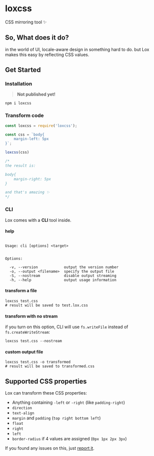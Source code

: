 # loxcss
CSS mirroring tool ✨
## So, What does it do?
in the world of UI, locale-aware design in something hard to do.
but Lox makes this easy by reflecting CSS values.
## Get Started
### Installation
> **Not published yet!**

```shell
npm i loxcss
```
### Transform code
```javascript
const loxcss = require('loxcss');

const css = `body{
    margin-left: 5px
}`;

loxcss(css)

/*
the result is:

body{
    margin-right: 5px
}

and that's amazing ✨
*/
```
### CLI
Lox comes with a **CLI** tool inside.
#### help
```shell

Usage: cli [options] <target>


Options:

  -v, --version            output the version number
  -o, --output <filename>  specify the output file
  -S, --nostream           disable output streaming
  -h, --help               output usage information
```
#### transform a file
```shell
loxcss test.css
# result will be saved to test.lox.css
```
#### transform with no stream
if you turn on this option, CLI will use `fs.writeFile` instead of `fs.createWriteStream`:
```shell
loxcss test.css --nostream
```
#### custom output file
```shell
loxcss test.css -o transformed
# result will be saved to transformed.css
```
## Supported CSS properties
Lox can transform these CSS properties:
- Anything containing `-left` or `-right` (like `padding-right`)
- `direction`
- `text-align`
- `margin` and `padding` (`top right bottom left`)
- `float`
- `right`
- `left`
- `border-radius` if 4 values are assigned (`0px 1px 2px 3px`)

If you found any issues on this, just [report it](https://github.com/hkh12/loxcss/issues).
